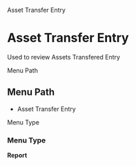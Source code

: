 
Asset Transfer Entry
# Asset Transfer Entry


Used to review Assets Transfered Entry 

Menu Path
## Menu Path



- Asset Transfer Entry

Menu Type
### Menu Type

**Report**

